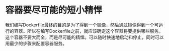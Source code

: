 # 容器要尽可能的短小精悍

我们编写Dockerfile最终的目的是为了得到一个镜像，然后通过镜像得到一个可运行的容器。所以在编写Dockerfile之前，就应该确定这个容器将要提供哪些服务。这个容器不要大而全，而是尽可能的精悍。可以随时快速地启动和停止，同时可以用最少的步骤来配置容器服务。
